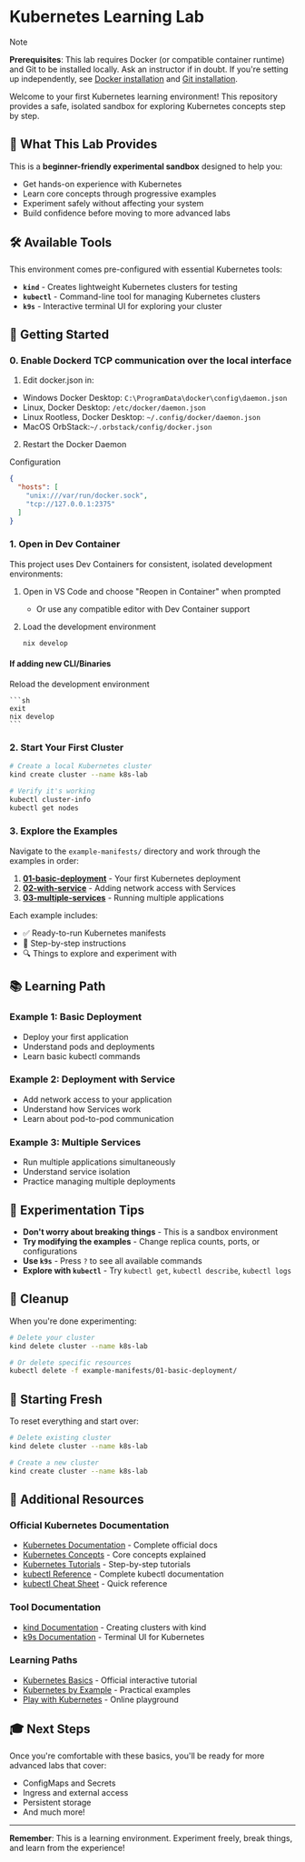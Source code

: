 # Kubernetes Learning Lab

> [!NOTE]
> **Prerequisites**: This lab requires Docker (or compatible container runtime) and Git to be installed locally. Ask an instructor if in doubt. If you're setting up independently, see [Docker installation](https://docs.docker.com/get-docker/) and [Git installation](https://git-scm.com/downloads).

Welcome to your first Kubernetes learning environment! This repository provides a safe, isolated sandbox for exploring Kubernetes concepts step by step.

## 🎯 What This Lab Provides

This is a **beginner-friendly experimental sandbox** designed to help you:
- Get hands-on experience with Kubernetes
- Learn core concepts through progressive examples
- Experiment safely without affecting your system
- Build confidence before moving to more advanced labs

## 🛠️ Available Tools

This environment comes pre-configured with essential Kubernetes tools:

- **`kind`** - Creates lightweight Kubernetes clusters for testing
- **`kubectl`** - Command-line tool for managing Kubernetes clusters
- **`k9s`** - Interactive terminal UI for exploring your cluster

## 🚀 Getting Started

### 0. Enable Dockerd TCP communication over the local interface

1. Edit docker.json in:

- Windows Docker Desktop: `C:\ProgramData\docker\config\daemon.json`
- Linux, Docker Desktop: `/etc/docker/daemon.json`
- Linux Rootless, Docker Desktop: `~/.config/docker/daemon.json`
- MacOS OrbStack:`~/.orbstack/config/docker.json`

2. Restart the Docker Daemon

Configuration
```json
{
  "hosts": [
    "unix:///var/run/docker.sock",
    "tcp://127.0.0.1:2375"
  ]
}
```

### 1. Open in Dev Container
This project uses Dev Containers for consistent, isolated development environments:
1. Open in VS Code and choose "Reopen in Container" when prompted
    - Or use any compatible editor with Dev Container support
2. Load the development environment

    ```sh
    nix develop
    ```

#### If adding new CLI/Binaries

Reload the development environment

    ```sh
    exit
    nix develop
    ```

### 2. Start Your First Cluster
```bash
# Create a local Kubernetes cluster
kind create cluster --name k8s-lab

# Verify it's working
kubectl cluster-info
kubectl get nodes
```

### 3. Explore the Examples
Navigate to the `example-manifests/` directory and work through the examples in order:

1. **[01-basic-deployment](example-manifests/01-basic-deployment/)** - Your first Kubernetes deployment
2. **[02-with-service](example-manifests/02-with-service/)** - Adding network access with Services
3. **[03-multiple-services](example-manifests/03-multiple-services/)** - Running multiple applications

Each example includes:
- ✅ Ready-to-run Kubernetes manifests
- 📖 Step-by-step instructions
- 🔍 Things to explore and experiment with

## 📚 Learning Path

### Example 1: Basic Deployment
- Deploy your first application
- Understand pods and deployments
- Learn basic kubectl commands

### Example 2: Deployment with Service
- Add network access to your application
- Understand how Services work
- Learn about pod-to-pod communication

### Example 3: Multiple Services
- Run multiple applications simultaneously
- Understand service isolation
- Practice managing multiple deployments

## 🧪 Experimentation Tips

- **Don't worry about breaking things** - This is a sandbox environment
- **Try modifying the examples** - Change replica counts, ports, or configurations
- **Use `k9s`** - Press `?` to see all available commands
- **Explore with `kubectl`** - Try `kubectl get`, `kubectl describe`, `kubectl logs`

## 🧹 Cleanup

When you're done experimenting:
```bash
# Delete your cluster
kind delete cluster --name k8s-lab

# Or delete specific resources
kubectl delete -f example-manifests/01-basic-deployment/
```

## 🔄 Starting Fresh

To reset everything and start over:
```bash
# Delete existing cluster
kind delete cluster --name k8s-lab

# Create a new cluster
kind create cluster --name k8s-lab
```

## 📖 Additional Resources

### Official Kubernetes Documentation
- [Kubernetes Documentation](https://kubernetes.io/docs/) - Complete official docs
- [Kubernetes Concepts](https://kubernetes.io/docs/concepts/) - Core concepts explained
- [Kubernetes Tutorials](https://kubernetes.io/docs/tutorials/) - Step-by-step tutorials
- [kubectl Reference](https://kubernetes.io/docs/reference/kubectl/) - Complete kubectl documentation
- [kubectl Cheat Sheet](https://kubernetes.io/docs/reference/kubectl/cheatsheet/) - Quick reference

### Tool Documentation
- [kind Documentation](https://kind.sigs.k8s.io/) - Creating clusters with kind
- [k9s Documentation](https://k9scli.io/) - Terminal UI for Kubernetes

### Learning Paths
- [Kubernetes Basics](https://kubernetes.io/docs/tutorials/kubernetes-basics/) - Official interactive tutorial
- [Kubernetes by Example](http://kubernetesbyexample.com/) - Practical examples
- [Play with Kubernetes](https://labs.play-with-k8s.com/) - Online playground

## 🎓 Next Steps

Once you're comfortable with these basics, you'll be ready for more advanced labs that cover:
- ConfigMaps and Secrets
- Ingress and external access
- Persistent storage
- And much more!

---

**Remember**: This is a learning environment. Experiment freely, break things, and learn from the experience!
